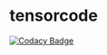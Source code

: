 # tensorcode
[![Codacy Badge](https://api.codacy.com/project/badge/Grade/2a20df350ff44b8085254760c3d658f0)](https://app.codacy.com/gh/Limboid/tensorcode?utm_source=github.com&utm_medium=referral&utm_content=Limboid/tensorcode&utm_campaign=Badge_Grade_Settings)
